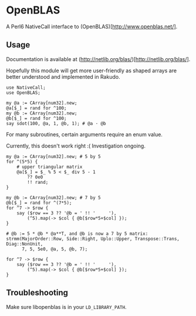 # OpenBLAS
A Perl6 NativeCall interface to (OpenBLAS)[http://www.openblas.net/].

## Usage

Documentation is available at (http://netlib.org/blas/)[http://netlib.org/blas/].

Hopefully this module will get more user-friendly as shaped arrays are better
understood and implemented in Rakudo.

```perl6
use NativeCall;
use OpenBLAS;

my @a := CArray[num32].new;
@a[$_] = rand for ^100;
my @b := CArray[num32].new;
@b[$_] = rand for ^100;
say sdot(100, @a, 1, @b, 1); # @a · @b
```

For many subroutines, certain arguments require an enum value.

Currently, this doesn't work right :( Investigation ongoing.

```perl6
my @a := CArray[num32].new; # 5 by 5
for ^(5*5) {
    # upper triangular matrix
    @a[$_] = $_ % 5 < $_ div 5 - 1
        ?? 0e0
        !! rand;
}

my @b := CArray[num32].new; # 7 by 5
@b[$_] = rand for ^(7*5);
for ^7 -> $row {
    say ($row == 3 ?? '@b = ' !! '     '),
        (^5).map(-> $col { @b[$row*5+$col] });
}

# @b := 5 * @b * @a**T, and @b is now a 7 by 5 matrix:
strmm(MajorOrder::Row, Side::Right, Uplo::Upper, Transpose::Trans, Diag::NonUnit,
      7, 5, 5e0, @a, 5, @b, 7);

for ^7 -> $row {
    say ($row == 3 ?? '@b = ' !! '     '),
        (^5).map(-> $col { @b[$row*5+$col] });
}
```

## Troubleshooting

Make sure libopenblas is in your `LD_LIBRARY_PATH`.
